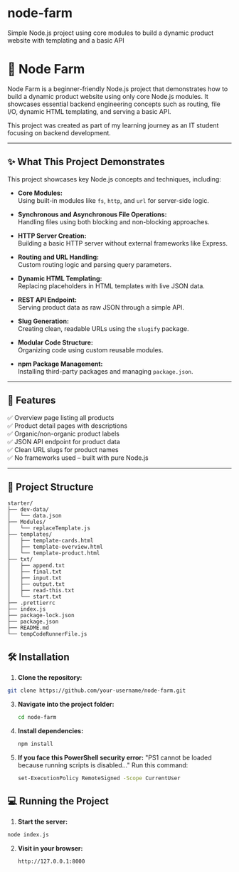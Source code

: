 # node-farm
Simple Node.js project using core modules to build a dynamic product website with templating and a basic API
# 🌱 Node Farm

Node Farm is a beginner-friendly Node.js project that demonstrates how to build a dynamic product website using only core Node.js modules. It showcases essential backend engineering concepts such as routing, file I/O, dynamic HTML templating, and serving a basic API.

This project was created as part of my learning journey as an IT student focusing on backend development.

---

## ✨ What This Project Demonstrates

This project showcases key Node.js concepts and techniques, including:

- **Core Modules:**  
  Using built-in modules like `fs`, `http`, and `url` for server-side logic.

- **Synchronous and Asynchronous File Operations:**  
  Handling files using both blocking and non-blocking approaches.

- **HTTP Server Creation:**  
  Building a basic HTTP server without external frameworks like Express.

- **Routing and URL Handling:**  
  Custom routing logic and parsing query parameters.

- **Dynamic HTML Templating:**  
  Replacing placeholders in HTML templates with live JSON data.

- **REST API Endpoint:**  
  Serving product data as raw JSON through a simple API.

- **Slug Generation:**  
  Creating clean, readable URLs using the `slugify` package.

- **Modular Code Structure:**  
  Organizing code using custom reusable modules.

- **npm Package Management:**  
  Installing third-party packages and managing `package.json`.

---

## 🚀 Features

✅ Overview page listing all products  
✅ Product detail pages with descriptions  
✅ Organic/non-organic product labels  
✅ JSON API endpoint for product data  
✅ Clean URL slugs for product names  
✅ No frameworks used – built with pure Node.js  

---

## 📂 Project Structure
```pgsql
starter/
├── dev-data/
│   └── data.json
├── Modules/
│   └── replaceTemplate.js
├── templates/
│   ├── template-cards.html
│   ├── template-overview.html
│   └── template-product.html
├── txt/
│   ├── append.txt
│   ├── final.txt
│   ├── input.txt
│   ├── output.txt
│   ├── read-this.txt
│   └── start.txt
├── .prettierrc
├── index.js
├── package-lock.json
├── package.json
├── README.md
└── tempCodeRunnerFile.js
```

## 🛠️ Installation

  1. **Clone the repository:**
   ```bash
   git clone https://github.com/your-username/node-farm.git
   ```
3. **Navigate into the project folder:**
   ```bash
   cd node-farm
   ```
4. **Install dependencies:**
   ```bash
   npm install
   ```
5. **If you face this PowerShell security error:**
     "PS1 cannot be loaded because running scripts is disabled..."
  Run this command:
   ```bash
   set-ExecutionPolicy RemoteSigned -Scope CurrentUser
   ```
## 💻 Running the Project

  1. **Start the server:**
  ```bash
node index.js
```
  2. **Visit in your browser:**
     ```bash
     http://127.0.0.1:8000
     ```
     
